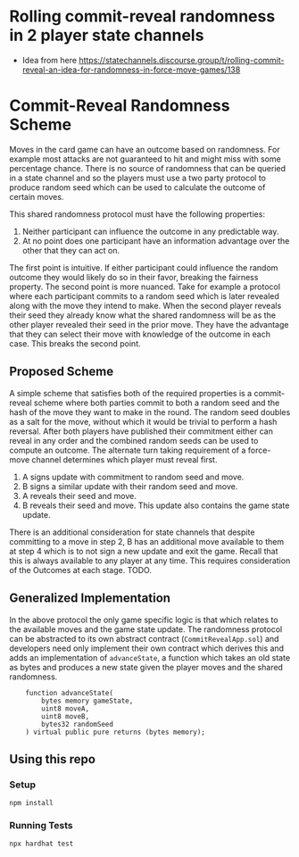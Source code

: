 # Rolling commit-reveal randomness in 2 player state channels

- Idea from here https://statechannels.discourse.group/t/rolling-commit-reveal-an-idea-for-randomness-in-force-move-games/138

# Commit-Reveal Randomness Scheme

Moves in the card game can have an outcome based on randomness. For example most attacks are not guaranteed to hit and might miss with some percentage chance. There is no source of randomness that can be queried in a state channel and so the players must use a two party protocol to produce random seed which can be used to calculate the outcome of certain moves.

This shared randomness protocol must have the following properties:

1. Neither participant can influence the outcome in any predictable way.
2. At no point does one participant have an information advantage over the other that they can act on.

The first point is intuitive. If either participant could influence the random outcome they would likely do so in their favor, breaking the fairness property. The second point is more nuanced. Take for example a protocol where each participant commits to a random seed which is later revealed along with the move they intend to make. When the second player reveals their seed they already know what the shared randomness will be as the other player revealed their seed in the prior move. They have the advantage that they can select their move with knowledge of the outcome in each case. This breaks the second point.

## Proposed Scheme

A simple scheme that satisfies both of the required properties is a commit-reveal scheme where both parties commit to both a random seed and the hash of the move they want to make in the round. The random seed doubles as a salt for the move, without which it would be trivial to perform a hash reversal. After both players have published their commitment either can reveal in any order and the combined random seeds can be used to compute an outcome. The alternate turn taking requirement of a force-move channel determines which player must reveal first.

1. A signs update with commitment to random seed and move.
2. B signs a similar update with their random seed and move.
3. A reveals their seed and move.
4. B reveals their seed and move. This update also contains the game state update.

There is an additional consideration for state channels that despite committing to a move in step 2, B has an additional move available to them at step 4 which is to not sign a new update and exit the game. Recall that this is always available to any player at any time. This requires consideration of the Outcomes at each stage. TODO.

## Generalized Implementation

In the above protocol the only game specific logic is that which relates to the available moves and the game state update. The randomness protocol can be abstracted to its own abstract contract (`CommitRevealApp.sol`) and developers need only implement their own contract which derives this and adds an implementation of `advanceState`, a function which takes an old state as bytes and produces a new state given the player moves and the shared randomness.

```solidity
    function advanceState(
        bytes memory gameState,
        uint8 moveA,
        uint8 moveB,
        bytes32 randomSeed
    ) virtual public pure returns (bytes memory);
```

## Using this repo

### Setup

```shell
npm install 
```

### Running Tests

```shell
npx hardhat test
```

